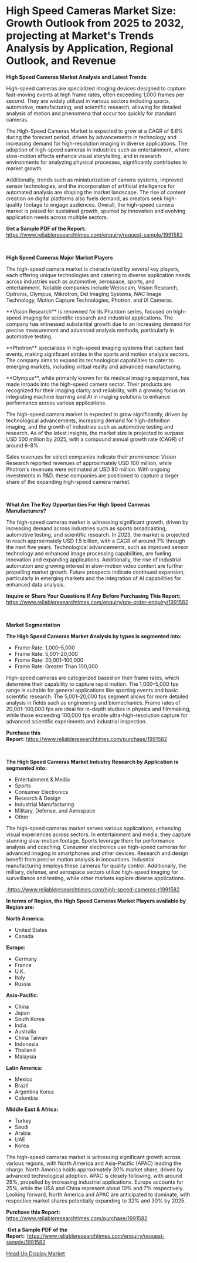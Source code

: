 <p><h1>High Speed Cameras Market Size: Growth Outlook from 2025 to 2032, projecting at Market's Trends Analysis by Application, Regional Outlook, and Revenue</h1></p><p><strong>High Speed Cameras Market Analysis and Latest Trends</strong></p>
<p><p>High-speed cameras are specialized imaging devices designed to capture fast-moving events at high frame rates, often exceeding 1,000 frames per second. They are widely utilized in various sectors including sports, automotive, manufacturing, and scientific research, allowing for detailed analysis of motion and phenomena that occur too quickly for standard cameras.</p><p>The High-Speed Cameras Market is expected to grow at a CAGR of 6.6% during the forecast period, driven by advancements in technology and increasing demand for high-resolution imaging in diverse applications. The adoption of high-speed cameras in industries such as entertainment, where slow-motion effects enhance visual storytelling, and in research environments for analyzing physical processes, significantly contributes to market growth. </p><p>Additionally, trends such as miniaturization of camera systems, improved sensor technologies, and the incorporation of artificial intelligence for automated analysis are shaping the market landscape. The rise of content creation on digital platforms also fuels demand, as creators seek high-quality footage to engage audiences. Overall, the high-speed camera market is poised for sustained growth, spurred by innovation and evolving application needs across multiple sectors.</p></p>
<p><strong>Get a Sample PDF of the Report:&nbsp;</strong> <a href="https://www.reliableresearchtimes.com/enquiry/request-sample/1991582?utm_campaign=2175&utm_medium=2&utm_source=Github&utm_content=ia&utm_term=10022025&utm_id=high-speed-cameras">https://www.reliableresearchtimes.com/enquiry/request-sample/1991582</a></p>
<p>&nbsp;</p>
<p><strong>High Speed Cameras Major Market Players</strong></p>
<p><p>The high-speed camera market is characterized by several key players, each offering unique technologies and catering to diverse application needs across industries such as automotive, aerospace, sports, and entertainment. Notable companies include Weisscam, Vision Research, Optronis, Olympus, Mikrotron, Del Imaging Systems, NAC Image Technology, Motion Capture Technologies, Photron, and iX Cameras.</p><p>**Vision Research** is renowned for its Phantom series, focused on high-speed imaging for scientific research and industrial applications. The company has witnessed substantial growth due to an increasing demand for precise measurement and advanced analysis methods, particularly in automotive testing.</p><p>**Photron** specializes in high-speed imaging systems that capture fast events, making significant strides in the sports and motion analysis sectors. The company aims to expand its technological capabilities to cater to emerging markets, including virtual reality and advanced manufacturing.</p><p>**Olympus**, while primarily known for its medical imaging equipment, has made inroads into the high-speed camera sector. Their products are recognized for their imaging clarity and reliability, with a growing focus on integrating machine learning and AI in imaging solutions to enhance performance across various applications.</p><p>The high-speed camera market is expected to grow significantly, driven by technological advancements, increasing demand for high-definition imaging, and the growth of industries such as automotive testing and research. As of the latest insights, the market size is projected to surpass USD 500 million by 2025, with a compound annual growth rate (CAGR) of around 6-8%.</p><p>Sales revenues for select companies indicate their prominence: Vision Research reported revenues of approximately USD 100 million, while Photron's revenues were estimated at USD 80 million. With ongoing investments in R&D, these companies are positioned to capture a larger share of the expanding high-speed camera market.</p></p>
<p>&nbsp;</p>
<p><strong>What Are The Key Opportunities For High Speed Cameras Manufacturers?</strong></p>
<p><p>The high-speed cameras market is witnessing significant growth, driven by increasing demand across industries such as sports broadcasting, automotive testing, and scientific research. In 2023, the market is projected to reach approximately USD 1.5 billion, with a CAGR of around 7% through the next five years. Technological advancements, such as improved sensor technology and enhanced image processing capabilities, are fueling innovation and expanding applications. Additionally, the rise of industrial automation and growing interest in slow-motion video content are further propelling market growth. Future prospects indicate continued expansion, particularly in emerging markets and the integration of AI capabilities for enhanced data analysis.</p></p>
<p><strong>Inquire or Share Your Questions If Any Before Purchasing This Report:</strong> <a href="https://www.reliableresearchtimes.com/enquiry/pre-order-enquiry/1991582?utm_campaign=2175&utm_medium=2&utm_source=Github&utm_content=ia&utm_term=10022025&utm_id=high-speed-cameras">https://www.reliableresearchtimes.com/enquiry/pre-order-enquiry/1991582</a></p>
<p>&nbsp;</p>
<p><strong>Market Segmentation</strong></p>
<p><strong>The High Speed Cameras Market Analysis by types is segmented into:</strong></p>
<p><ul><li>Frame Rate: 1,000–5,000</li><li>Frame Rate: 5,001–20,000</li><li>Frame Rate: 20,001–100,000</li><li>Frame Rate: Greater Than 100,000</li></ul></p>
<p><p>High-speed cameras are categorized based on their frame rates, which determine their capability to capture rapid motion. The 1,000–5,000 fps range is suitable for general applications like sporting events and basic scientific research. The 5,001–20,000 fps segment allows for more detailed analysis in fields such as engineering and biomechanics. Frame rates of 20,001–100,000 fps are ideal for in-depth studies in physics and filmmaking, while those exceeding 100,000 fps enable ultra-high-resolution capture for advanced scientific experiments and industrial inspection.</p></p>
<p><strong>Purchase this Report:&nbsp;</strong><a href="https://www.reliableresearchtimes.com/purchase/1991582?utm_campaign=2175&utm_medium=2&utm_source=Github&utm_content=ia&utm_term=10022025&utm_id=high-speed-cameras">https://www.reliableresearchtimes.com/purchase/1991582</a></p>
<p>&nbsp;</p>
<p><strong>The High Speed Cameras Market Industry Research by Application is segmented into:</strong></p>
<p><ul><li>Entertainment & Media</li><li>Sports</li><li>Consumer Electronics</li><li>Research & Design</li><li>Industrial Manufacturing</li><li>Military, Defense, and Aerospace</li><li>Other</li></ul></p>
<p><p>The high-speed cameras market serves various applications, enhancing visual experiences across sectors. In entertainment and media, they capture stunning slow-motion footage. Sports leverage them for performance analysis and coaching. Consumer electronics use high-speed cameras for advanced imaging in smartphones and other devices. Research and design benefit from precise motion analysis in innovations. Industrial manufacturing employs these cameras for quality control. Additionally, the military, defense, and aerospace sectors utilize high-speed imaging for surveillance and testing, while other markets explore diverse applications.</p></p>
<p><a href="https://www.reliableresearchtimes.com/high-speed-cameras-r1991582?utm_campaign=2175&utm_medium=2&utm_source=Github&utm_content=ia&utm_term=10022025&utm_id=high-speed-cameras">&nbsp;https://www.reliableresearchtimes.com/high-speed-cameras-r1991582</a></p>
<p><strong>In terms of Region, the High Speed Cameras Market Players available by Region are:</strong></p>
<p>
    <p> <strong> North America: </strong>
        <ul>
            <li>United States</li>
            <li>Canada</li>
        </ul>
        </p> 
    <p> <strong> Europe: </strong>
        <ul>
            <li>Germany</li>
            <li>France</li>
            <li>U.K.</li>
            <li>Italy</li>
            <li>Russia</li>
        </ul>
        </p> 
    <p> <strong> Asia-Pacific: </strong>
        <ul>
            <li>China</li>
            <li>Japan</li>
            <li>South Korea</li>
            <li>India</li>
            <li>Australia</li>
            <li>China Taiwan</li>
            <li>Indonesia</li>
            <li>Thailand</li>
            <li>Malaysia</li>
        </ul>
        </p> 
    <p> <strong> Latin America: </strong>
        <ul>
            <li>Mexico</li>
            <li>Brazil</li>
            <li>Argentina Korea</li>
            <li>Colombia</li>
        </ul>
        </p> 
    <p> <strong> Middle East & Africa: </strong>
        <ul>
            <li>Turkey</li>
            <li>Saudi</li>
            <li>Arabia</li>
            <li>UAE</li>
            <li>Korea</li>
        </ul>
    </p>
    </p>
<p><p>The high-speed cameras market is witnessing significant growth across various regions, with North America and Asia-Pacific (APAC) leading the charge. North America holds approximately 30% market share, driven by advanced technological adoption. APAC is closely following, with around 28%, propelled by increasing industrial applications. Europe accounts for 25%, while the USA and China represent about 10% and 7% respectively. Looking forward, North America and APAC are anticipated to dominate, with respective market shares potentially expanding to 32% and 30% by 2025.</p></p>
<p><strong>Purchase this Report: </strong><a href="https://www.reliableresearchtimes.com/purchase/1991582?utm_campaign=2175&utm_medium=2&utm_source=Github&utm_content=ia&utm_term=10022025&utm_id=high-speed-cameras">https://www.reliableresearchtimes.com/purchase/1991582</a></p>
<p>&nbsp;<strong>Get a Sample PDF of the Report:&nbsp;&nbsp;</strong><a href="https://www.reliableresearchtimes.com/enquiry/request-sample/1991582?utm_campaign=2175&utm_medium=2&utm_source=Github&utm_content=ia&utm_term=10022025&utm_id=high-speed-cameras">https://www.reliableresearchtimes.com/enquiry/request-sample/1991582</a></p>
<p><strong></strong></p>
<p><p><a href="https://github.com/jerhoskinson197676/Market-Research-Report-List-1/blob/main/head-up-display-market.md?utm_campaign=2175&utm_medium=2&utm_source=Github&utm_content=ia&utm_term=10022025&utm_id=high-speed-cameras">Head Up Display Market</a></p></p>